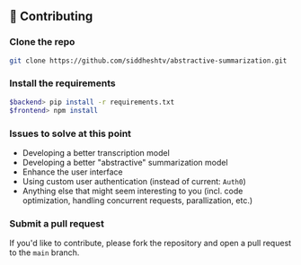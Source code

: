 ## 🤝 Contributing

### Clone the repo

```bash
git clone https://github.com/siddheshtv/abstractive-summarization.git
```

### Install the requirements

```bash
$backend> pip install -r requirements.txt
$frontend> npm install
```

### Issues to solve at this point

- Developing a better transcription model
- Developing a better "abstractive" summarization model
- Enhance the user interface
- Using custom user authentication (instead of current: `Auth0`)
- Anything else that might seem interesting to you (incl. code optimization, handling concurrent requests, parallization, etc.)

### Submit a pull request

If you'd like to contribute, please fork the repository and open a pull request to the `main` branch.
